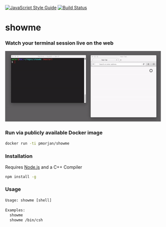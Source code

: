 [![JavaScript Style Guide](https://img.shields.io/badge/code%20style-standard-brightgreen.svg)](http://standardjs.com/)
[![Build Status](https://travis-ci.org/pmorjan/showme.svg?branch=master)](https://travis-ci.org/pmorjan/showme)

# showme

### Watch your terminal session live on the web

![ScreenShot](showme.gif)

### Run via publicly available Docker image
```sh
docker run -ti pmorjan/showme
```

### Installation
Requires [Node.js](https://nodejs.org/) and a C++ Compiler
```sh
npm install -g
```

### Usage
```
Usage: showme [shell]

Examples:
  showme
  showme /bin/csh
```
